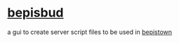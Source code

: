 # [bepisbud](https://jadc.github.io/bepisbud/)
a gui to create server script files to be used in [bepistown](http://bepistown.cf)
